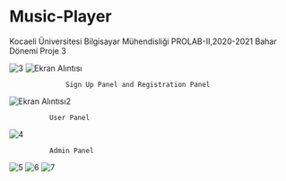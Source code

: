 # Music-Player

Kocaeli Üniversitesi Bilgisayar Mühendisliği PROLAB-II,2020-2021 Bahar Dönemi Proje 3


![3](https://user-images.githubusercontent.com/72103654/120367156-d24bad00-c310-11eb-954c-81f9a5f0878a.PNG)
![Ekran Alıntısı](https://user-images.githubusercontent.com/72103654/120367165-d4157080-c310-11eb-9a72-334d84dbf47c.PNG)
              
                  Sign Up Panel and Registration Panel
                   
![Ekran Alıntısı2](https://user-images.githubusercontent.com/72103654/120366776-581b2880-c310-11eb-8182-f616249564aa.PNG)
              
              User Panel  


![4](https://user-images.githubusercontent.com/72103654/120366795-5f423680-c310-11eb-9acf-33129402a525.PNG)

              Admin Panel


![5](https://user-images.githubusercontent.com/72103654/120366805-6406ea80-c310-11eb-9217-21643dc925e2.PNG)
![6](https://user-images.githubusercontent.com/72103654/120366811-65d0ae00-c310-11eb-8660-8c9bb29f2bf9.PNG)
![7](https://user-images.githubusercontent.com/72103654/120366817-679a7180-c310-11eb-9c3f-c9e0e6735d98.PNG)



